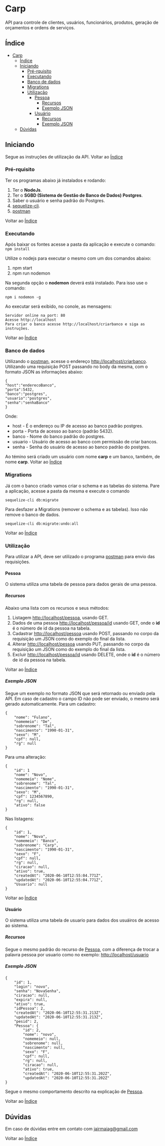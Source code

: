 # Carp

API para controle de clientes, usuários, funcionários, produtos, geração de orçamentos e ordens de serviços.

## Índice

- [Carp](#carp)
  - [Índice](#índice)
  - [Iniciando](#iniciando)
    - [Pré-rquisito](#pré-rquisito)
    - [Executando](#executando)
    - [Banco de dados](#banco-de-dados)
    - [Migrations](#migrations)
    - [Utilização](#utilização)
      - [Pessoa](#pessoa)
        - [Recursos](#recursos)
        - [Exemplo JSON](#exemplo-json)
      - [Usuário](#usuário)
        - [Recursos](#recursos-1)
        - [Exemplo JSON](#exemplo-json-1)
  - [Dúvidas](#dúvidas)

## Iniciando

Segue as instruções de utilização da API.
Voltar ao [Índice](#índice)

### Pré-rquisito

Ter os programas abaixo já instalados e rodando:

1. Ter o **NodeJs**.
2. Ter o **SGBD (Sistema de Gestão de Banco de Dados) Postgres**.
3. Saber o usuário e senha padrão do Postgres.
4. [sequelize-cli](https://www.npmjs.com/package/sequelize-cli).
5. [postman](https://www.postman.com/)

Voltar ao [Índice](#índice)
### Executando

Após baixar os fontes acesse a pasta da aplicação e execute o comando:
`npm install`

Utilize o nodejs para executar o mesmo com um dos comandos abaixo:

1. npm start
2. npm run nodemon

Na segunda opção o **nodemon** deverá está instalado. Para isso use o comando:

```
npm i nodemon -g
```

Ao executar será exibido, no conole, as mensagens:

```
Servidor online na port: 80
Acesse http://localhost
Para criar o banco acesse http://localhost/criarbanco e siga as instruções.
```
Voltar ao [Índice](#índice)
### Banco de dados

Utilizando o [postman](https://www.postman.com/), acesse o endereço [http://localhost/criarbanco](http://localhost/criarbanco).
Utilizando uma requisição POST passando no body da mesma, com o formato JSON as informações abaixo:

```
{
"host":"enderecoBanco",
"porta":5432,
"banco":"postgres",
"usuario":"postgres",
"senha":"senhaBanco"
}
```

Onde:

- host - É o endereço ou IP de acesso ao banco padrão postgres.
- porta - Porta de acesso ao banco (padrão 5432).
- banco - Nome do banco padrão do postgres.
- usuario - Usuário de acesso ao banco com permissão de criar bancos.
- senha - Senha do usuário de acesso ao banco padrão do postgres.

Ao témino será criado um usuário com nome **carp** e um banco, também, de nome **carp**.
Voltar ao [Índice](#índice)
### Migrations

Já com o banco criado vamos criar o schema e as tabelas do sistema.
Pare a aplicação, acesse a pasta da mesma e execute o comando

```
sequelize-cli db:migrate
```

Para desfazer a Migrations (remover o schema e as tabelas).
Isso não remove o banco de dados.

```
sequelize-cli db:migrate:undo:all
```
Voltar ao [Índice](#índice)
### Utilização

Para utilizar a API, deve ser utilizado o programa [postman](https://www.postman.com/) para envio das requisições.

#### Pessoa

O sistema utiliza uma tabela de pessoa para dados gerais de uma pessoa.

##### Recursos

Abaixo uma lista com os recursos e seus métodos:

1. Listagem [http://localhost/pessoa](http://localhost/pessoa), usando GET.
2. Dados de uma pessoa [http://localhost/pessoa/id](http://localhost/pessoa/id) usando GET, onde o **id** é o número de id da pessoa na tabela.
3. Cadastrar [http://localhost/pessoa](http://localhost/pessoa) usando POST, passando no corpo da requisição um JSON como do exemplo do final da lista.
4. Alterar [http://localhost/pessoa](http://localhost/pessoa) usando PUT, passando no corpo da requisição um JSON como do exemplo do final da lista.
5. Excluir [http://localhost/pessoa/id](http://localhost/pessoa/id) usando DELETE, onde o **id** é o número de id da pessoa na tabela.

Voltar ao [Índice](#índice)
##### Exemplo JSON

Segue um exemplo no formato JSON que será retornado ou enviado pela API. Em caso de cadastro o campo ID não pode ser enviado, o mesmo será gerado automaticamente.
Para um cadastro:

```
{
	"nome": "Fulano",
	"nomemeio": "De",
	"sobrenome": "Tal",
	"nascimento": "1990-01-31",
	"sexo": "M",
	"cpf": null,
	"rg": null
}
```

Para uma alteração:

```
{
	"id": 1
	"nome": "Novo",
	"nomemeio": "Nome",
	"sobrenome": "Tal",
	"nascimento": "1990-01-31",
	"sexo": "M",
	"cpf": 1234567890,
	"rg": null,
    "ativo": false
}
```

Nas listagens:

```
{
    "id": 1,
    "nome": "Nova",
    "nomemeio": "Banco",
    "sobrenome": "Carp",
    "nascimento": "1990-01-31",
    "sexo": "F",
    "cpf": null,
    "rg": null,
    "ciracao": null,
    "ativo": true,
    "createdAt": "2020-06-10T12:55:04.771Z",
    "updatedAt": "2020-06-10T12:55:04.771Z",
    "Usuario": null
}
```
Voltar ao [Índice](#índice)
#### Usuário

O sistema utiliza uma tabela de usuario para dados dos usuáiros de acesso ao sistema.

##### Recursos

Segue o mesmo padrão do recurso de [Pessoa](#pessoa), com a diferença de trocar a palavra pessoa por usuario como no exemplo: [http://localhost/usuario](http://localhost/usuario)

##### Exemplo JSON

```
{
    "id": 1,
    "login": "novo",
    "senha": "NovaSenha",
    "ciracao": null,
    "expira": null,
    "ativo": true,
    "idPessoa": 2,
    "createdAt": "2020-06-10T12:55:31.213Z",
    "updatedAt": "2020-06-10T12:55:31.213Z",
    "pesid": 2,
    "Pessoa": {
        "id": 2,
        "nome": "novo",
        "nomemeio": null,
        "sobrenome": null,
        "nascimento": null,
        "sexo": "F",
        "cpf": null,
        "rg": null,
        "ciracao": null,
        "ativo": true,
        "createdAt": "2020-06-10T12:55:31.202Z",
        "updatedAt": "2020-06-10T12:55:31.202Z"
}
```

Segue o mesmo comportamento descrito na explicação de [Pessoa](#pessoa).

Voltar ao [Índice](#índice)
## Dúvidas

Em caso de dúvidas entre em contato com [jairmaiag@gmail.com](jairmaiag@gmail.com)

Voltar ao [Índice](#índice)